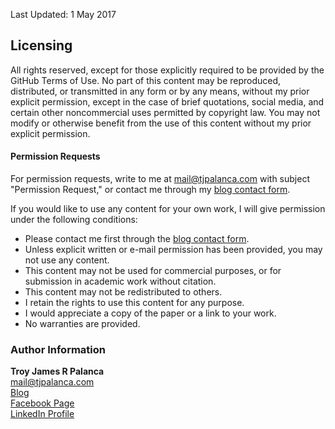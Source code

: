 Last Updated: 1 May 2017

## Licensing

All rights reserved, except for those explicitly required to be provided by the GitHub Terms of Use. No part of this content may be reproduced, distributed, or transmitted in any form or by any means, without my prior explicit permission, except in the case of brief quotations, social media, and certain other noncommercial uses permitted by copyright law. You may not modify or otherwise benefit from the use of this content without my prior explicit permission.

#### Permission Requests

For permission requests, write to me at mail@tjpalanca.com with subject "Permission Request," or contact me through my [blog contact form](http://www.tjpalanca.com/contact/).

If you would like to use any content for your own work, I will give permission under the following conditions:
  
  * Please contact me first through the [blog contact form](http://www.tjpalanca.com/contact/).
* Unless explicit written or e-mail permission has been provided, you may not use any content.
* This content may not be used for commercial purposes, or for submission in academic work without citation.
* This content may not be redistributed to others.
* I retain the rights to use this content for any purpose.
* I would appreciate a copy of the paper or a link to your work.
* No warranties are provided.

### Author Information

**Troy James R Palanca**  
  mail@tjpalanca.com  
[Blog](http://www.tjpalanca.com)  
[Facebook Page](http://www.facebook.com/tjpalanca.blog)  
[LinkedIn Profile](http://ph.linkedin.com/in/tjpalanca)  
